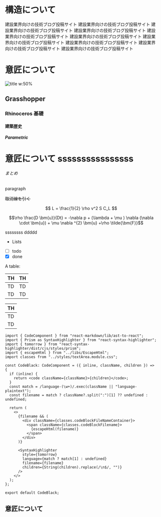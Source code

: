 # 構造について

建設業界向けの技術ブログ投稿サイト
建設業界向けの技術ブログ投稿サイト
建設業界向けの技術ブログ投稿サイト
建設業界向けの技術ブログ投稿サイト
建設業界向けの技術ブログ投稿サイト
建設業界向けの技術ブログ投稿サイト
建設業界向けの技術ブログ投稿サイト
建設業界向けの技術ブログ投稿サイト
建設業界向けの技術ブログ投稿サイト
建設業界向けの技術ブログ投稿サイト

# 意匠について

![title w:50%](https://cdn.searchenginejournal.com/wp-content/uploads/2022/06/image-search-1600-x-840-px-62c6dc4ff1eee-sej.png)

## Grasshopper

### Rhinoceros 基礎

#### 建築歴史

##### Parametric

# 意匠について ssssssssssssssss

###### まとめ

paragraph

~~取消線を引く~~

$$
L = \frac{1}{2} \rho v^2 S C_L
$$

$$\rho \frac{D \bm{u}}{Dt} = -\nabla p + (\lambda + \mu ) \nabla (\nabla \cdot \bm{u}) + \mu \nabla ^{2} \bm{u} +\rho \tilde{\bm{F}}$$

ssssssss
ddddd

- Lists
- [ ] todo
- [x] done

A table:

| TH  | TH  |
| --- | --- |
| TD  | TD  |
| TD  | TD  |

| TH  |
| --- |
| TD  |
| TD  |

```js:index.tsx
import { CodeComponent } from "react-markdown/lib/ast-to-react";
import { Prism as SyntaxHighlighter } from "react-syntax-highlighter";
import { tomorrow } from "react-syntax-highlighter/dist/cjs/styles/prism";
import { escapeHtml } from "../libs/EscapeHtml";
import classes from "../styles/textArea.module.css";

const CodeBlack: CodeComponent = ({ inline, className, children }) => {
  if (inline) {
    return <code className={className}>{children}</code>;
  }
  const match = /language-(\w+)/.exec(className || "language-plaintext");
  const filename = match ? className?.split(":")[1] ?? undefined : undefined;

  return (
    <>
      {filename && (
        <div className={classes.codeBlockFileNameContainer}>
          <span className={classes.codeBlockFilename}>
            {escapeHtml(filename)}
          </span>
        </div>
      )}

      <SyntaxHighlighter
        style={tomorrow}
        language={match ? match[1] : undefined}
        filename={filename}
        children={String(children).replace(/\n$/, "")}
      />
    </>
  );
};

export default CodeBlack;

```

## 意匠について
